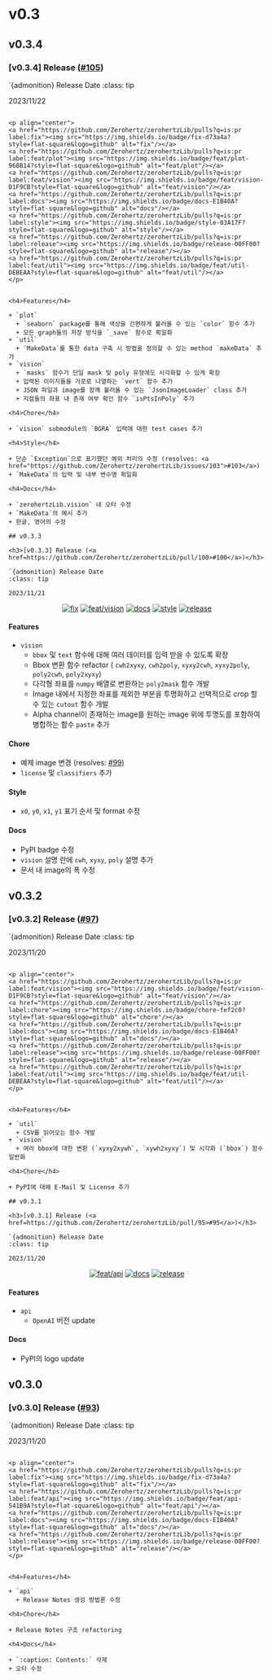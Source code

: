 # v0.3

## v0.3.4

<h3>[v0.3.4] Release (<a href=https://github.com/Zerohertz/zerohertzLib/pull/105>#105</a>)</h3>

`{admonition} Release Date
:class: tip

2023/11/22
```

<p align="center">
<a href="https://github.com/Zerohertz/zerohertzLib/pulls?q=is:pr label:fix"><img src="https://img.shields.io/badge/fix-d73a4a?style=flat-square&logo=github" alt="fix"/></a>
<a href="https://github.com/Zerohertz/zerohertzLib/pulls?q=is:pr label:feat/plot"><img src="https://img.shields.io/badge/feat/plot-968B14?style=flat-square&logo=github" alt="feat/plot"/></a>
<a href="https://github.com/Zerohertz/zerohertzLib/pulls?q=is:pr label:feat/vision"><img src="https://img.shields.io/badge/feat/vision-D1F9CB?style=flat-square&logo=github" alt="feat/vision"/></a>
<a href="https://github.com/Zerohertz/zerohertzLib/pulls?q=is:pr label:docs"><img src="https://img.shields.io/badge/docs-E1B40A?style=flat-square&logo=github" alt="docs"/></a>
<a href="https://github.com/Zerohertz/zerohertzLib/pulls?q=is:pr label:style"><img src="https://img.shields.io/badge/style-03A17F?style=flat-square&logo=github" alt="style"/></a>
<a href="https://github.com/Zerohertz/zerohertzLib/pulls?q=is:pr label:release"><img src="https://img.shields.io/badge/release-00FF00?style=flat-square&logo=github" alt="release"/></a>
<a href="https://github.com/Zerohertz/zerohertzLib/pulls?q=is:pr label:feat/util"><img src="https://img.shields.io/badge/feat/util-DEBEAA?style=flat-square&logo=github" alt="feat/util"/></a>
</p>


<h4>Features</h4>

+ `plot`
  + `seaborn` package를 통해 색상을 간편하게 불러올 수 있는 `color` 함수 추가
  + 모든 graph들의 저장 방식을 `_save` 함수로 획일화
+ `util`
  + `MakeData`를 통한 data 구축 시 방법을 정의할 수 있는 method `makeData` 추가
+ `vision`
  + `masks` 함수가 단일 mask 및 poly 유형에도 시각화할 수 있게 확장
  + 입력된 이미지들을 가로로 나열하는 `vert` 함수 추가
  + JSON 파일과 image를 함께 불러올 수 있는 `JsonImageLoader` class 추가
  + 지점들의 좌표 내 존재 여부 확인 함수 `isPtsInPoly` 추가

<h4>Chore</h4>

+ `vision` submodule의 `BGRA` 입력에 대한 test cases 추가

<h4>Style</h4>

+ 단순 `Exception`으로 표기했던 예외 처리의 수정 (resolves: <a href="https://github.com/Zerohertz/zerohertzLib/issues/103">#103</a>)
+ `MakeData`의 입력 및 내부 변수명 획일화

<h4>Docs</h4>

+ `zerohertzLib.vision` 내 오타 수정
+ `MakeData`의 예시 추가
+ 한글, 영어의 수정

## v0.3.3

<h3>[v0.3.3] Release (<a href=https://github.com/Zerohertz/zerohertzLib/pull/100>#100</a>)</h3>

`{admonition} Release Date
:class: tip

2023/11/21
```

<p align="center">
<a href="https://github.com/Zerohertz/zerohertzLib/pulls?q=is:pr label:fix"><img src="https://img.shields.io/badge/fix-d73a4a?style=flat-square&logo=github" alt="fix"/></a>
<a href="https://github.com/Zerohertz/zerohertzLib/pulls?q=is:pr label:feat/vision"><img src="https://img.shields.io/badge/feat/vision-D1F9CB?style=flat-square&logo=github" alt="feat/vision"/></a>
<a href="https://github.com/Zerohertz/zerohertzLib/pulls?q=is:pr label:docs"><img src="https://img.shields.io/badge/docs-E1B40A?style=flat-square&logo=github" alt="docs"/></a>
<a href="https://github.com/Zerohertz/zerohertzLib/pulls?q=is:pr label:style"><img src="https://img.shields.io/badge/style-03A17F?style=flat-square&logo=github" alt="style"/></a>
<a href="https://github.com/Zerohertz/zerohertzLib/pulls?q=is:pr label:release"><img src="https://img.shields.io/badge/release-00FF00?style=flat-square&logo=github" alt="release"/></a>
</p>


<h4>Features</h4>

+ `vision`
  + `bbox` 및 `text` 함수에 대해 여러 데이터를 입력 받을 수 있도록 확장
  + Bbox 변환 함수 refactor ( `cwh2xyxy`, `cwh2poly`, `xyxy2cwh`, `xyxy2poly`, `poly2cwh`, `poly2xyxy`)
  + 다각형 좌표를 `numpy` 배열로 변환하는 `poly2mask` 함수 개발
  + Image 내에서 지정한 좌표를 제외한 부분을 투명화하고 선택적으로 crop 할 수 있는 `cutout` 함수 개발
  + Alpha channel이 존재하는 image를 원하는 image 위에 투명도를 포함하여 병합하는 함수 `paste` 추가

<h4>Chore</h4>

+ 예제 image 변경 (resolves: <a href="https://github.com/Zerohertz/zerohertzLib/issues/99">#99</a>)
+ `license` 및 `classifiers` 추가

<h4>Style</h4>

+ `x0`, `y0`, `x1`, `y1` 표기 순서 및 format 수정

<h4>Docs</h4>

+ PyPI badge 수정
+ `vision` 설명 란에 `cwh`, `xyxy`, `poly` 설명 추가
+ 문서 내 image의 폭 수정

## v0.3.2

<h3>[v0.3.2] Release (<a href=https://github.com/Zerohertz/zerohertzLib/pull/97>#97</a>)</h3>

`{admonition} Release Date
:class: tip

2023/11/20
```

<p align="center">
<a href="https://github.com/Zerohertz/zerohertzLib/pulls?q=is:pr label:feat/vision"><img src="https://img.shields.io/badge/feat/vision-D1F9CB?style=flat-square&logo=github" alt="feat/vision"/></a>
<a href="https://github.com/Zerohertz/zerohertzLib/pulls?q=is:pr label:chore"><img src="https://img.shields.io/badge/chore-fef2c0?style=flat-square&logo=github" alt="chore"/></a>
<a href="https://github.com/Zerohertz/zerohertzLib/pulls?q=is:pr label:docs"><img src="https://img.shields.io/badge/docs-E1B40A?style=flat-square&logo=github" alt="docs"/></a>
<a href="https://github.com/Zerohertz/zerohertzLib/pulls?q=is:pr label:release"><img src="https://img.shields.io/badge/release-00FF00?style=flat-square&logo=github" alt="release"/></a>
<a href="https://github.com/Zerohertz/zerohertzLib/pulls?q=is:pr label:feat/util"><img src="https://img.shields.io/badge/feat/util-DEBEAA?style=flat-square&logo=github" alt="feat/util"/></a>
</p>


<h4>Features</h4>

+ `util`
  + CSV를 읽어오는 함수 개발
+ `vision`
  + 여러 bbox에 대한 변환 (`xyxy2xywh`, `xywh2xyxy`) 및 시각화 (`bbox`) 함수 일반화

<h4>Chore</h4>

+ PyPI에 대해 E-Mail 및 License 추가

## v0.3.1

<h3>[v0.3.1] Release (<a href=https://github.com/Zerohertz/zerohertzLib/pull/95>#95</a>)</h3>

`{admonition} Release Date
:class: tip

2023/11/20
```

<p align="center">
<a href="https://github.com/Zerohertz/zerohertzLib/pulls?q=is:pr label:feat/api"><img src="https://img.shields.io/badge/feat/api-541B9A?style=flat-square&logo=github" alt="feat/api"/></a>
<a href="https://github.com/Zerohertz/zerohertzLib/pulls?q=is:pr label:docs"><img src="https://img.shields.io/badge/docs-E1B40A?style=flat-square&logo=github" alt="docs"/></a>
<a href="https://github.com/Zerohertz/zerohertzLib/pulls?q=is:pr label:release"><img src="https://img.shields.io/badge/release-00FF00?style=flat-square&logo=github" alt="release"/></a>
</p>


<h4>Features</h4>

+ `api`
  + `OpenAI` 버전 update

<h4>Docs</h4>

+ PyPI의 logo update

## v0.3.0

<h3>[v0.3.0] Release (<a href=https://github.com/Zerohertz/zerohertzLib/pull/93>#93</a>)</h3>

`{admonition} Release Date
:class: tip

2023/11/20
```

<p align="center">
<a href="https://github.com/Zerohertz/zerohertzLib/pulls?q=is:pr label:fix"><img src="https://img.shields.io/badge/fix-d73a4a?style=flat-square&logo=github" alt="fix"/></a>
<a href="https://github.com/Zerohertz/zerohertzLib/pulls?q=is:pr label:feat/api"><img src="https://img.shields.io/badge/feat/api-541B9A?style=flat-square&logo=github" alt="feat/api"/></a>
<a href="https://github.com/Zerohertz/zerohertzLib/pulls?q=is:pr label:docs"><img src="https://img.shields.io/badge/docs-E1B40A?style=flat-square&logo=github" alt="docs"/></a>
<a href="https://github.com/Zerohertz/zerohertzLib/pulls?q=is:pr label:release"><img src="https://img.shields.io/badge/release-00FF00?style=flat-square&logo=github" alt="release"/></a>
</p>


<h4>Features</h4>

+ `api`
  + Release Notes 생성 방법론 수정

<h4>Chore</h4>

+ Release Notes 구조 refactoring

<h4>Docs</h4>

+ `:caption: Contents:` 삭제
+ 오타 수정

